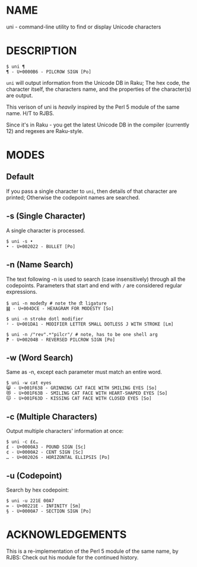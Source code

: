# NAME

uni - command-line utility to find or display Unicode characters

# DESCRIPTION

    $ uni ¶
    ¶ - U+0000B6 - PILCROW SIGN [Po]
    
```uni``` will output information from the Unicode DB in Raku; The hex code, the character itself, the characters name, and the properties of the character(s) are output.

This verison of uni is *heavily* inspired by the Perl 5 module of the same name. H/T to RJBS.

Since it's in Raku - you get the latest Unicode DB in the compiler (currently 12) and regexes are Raku-style.
    
# MODES

## Default

If you pass a single character to ```uni```, then details of that character are printed; Otherwise the codepoint names are searched.

## -s (Single Character)

A single character is processed.

    $ uni -s •
    • - U+002022 - BULLET [Po]
    
## -n (Name Search)

The text following -n is used to search (case insensitively) through all the codepoints. Parameters that start and end with ```/``` are considered regular expressions.

    $ uni -n modeﬆy # note the ﬆ ligature
    ䷎ - U+004DCE - HEXAGRAM FOR MODESTY [So]

    $ uni -n stroke dotl modifier
    ᶡ - U+001DA1 - MODIFIER LETTER SMALL DOTLESS J WITH STROKE [Lm]

    $ uni -n /"rev".*"pilcr"/ # note, has to be one shell arg
    ⁋ - U+00204B - REVERSED PILCROW SIGN [Po]

## -w (Word Search)

Same as -n, except each parameter must match an entire word.

    $ uni -w cat eyes
    😸 - U+001F638 - GRINNING CAT FACE WITH SMILING EYES [So]
    😻 - U+001F63B - SMILING CAT FACE WITH HEART-SHAPED EYES [So]
    😽 - U+001F63D - KISSING CAT FACE WITH CLOSED EYES [So]
    
## -c (Multiple Characters)

Output multiple characters' information at once:

    $ uni -c £¢…
    £ - U+0000A3 - POUND SIGN [Sc]
    ¢ - U+0000A2 - CENT SIGN [Sc]
    … - U+002026 - HORIZONTAL ELLIPSIS [Po]
    
## -u (Codepoint)

Search by hex codepoint:

    $ uni -u 221E 00A7
    ∞ - U+00221E - INFINITY [Sm]
    § - U+0000A7 - SECTION SIGN [Po]

# ACKNOWLEDGEMENTS

This is a re-implementation of the Perl 5 module of the same name, by RJBS: Check out his module for the continued history.
